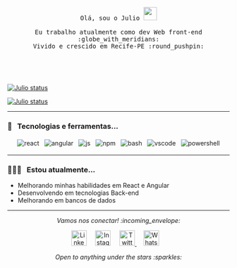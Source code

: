 <!-- The Hello World gif -->

<p align="center">  
  <!-- The Opening Phrases -->
  
  <samp>
    Olá, sou o Julio <img src="https://raw.githubusercontent.com/Quadrified/Quadrified/master/assets/wave.gif" width="30px" />
    <br><br>
    Eu trabalho atualmente como dev Web front-end :globe_with_meridians:
    <br />
    Vivido e crescido em Recife-PE :round_pushpin:
    <br><br>
    
  </samp>
</p>

<br><br>

<!-- GitHub Statistics -->

<a href="https://github.com/julio-lemos/julio-lemos">
  <img align="center" src="https://github-readme-stats.anuraghazra1.vercel.app/api/top-langs/?username=julio-lemos&layout=compact&theme=tokyonight" alt="Julio status" />
</a>

 <p>                                                                                </p>

<a href="https://github.com/julio-lemos/julio-lemos">
  <img align="center" src="https://github-readme-stats.anuraghazra1.vercel.app/api?username=julio-lemos&show_icons=true&include_all_commits=true&theme=tokyonight" alt="Julio status" /> 
</a>


************

### 🔧 &nbsp; Tecnologias e ferramentas...
<p align="center">

  <!-- For more icons like these follow : https://github.com/MikeCodesDotNET/ColoredBadges -->

  <img src="https://github.com/Quadrified/Quadrified/blob/master/assets/svg/dev/frameworks/react.svg" alt="react" style="vertical-align:top; margin:4px">
  <img src="https://github.com/Quadrified/Quadrified/blob/master/assets/svg/dev/frameworks/%20angular.svg" alt="angular" style="vertical-align:top; margin:4px">
  <img src="https://github.com/Quadrified/Quadrified/blob/master/assets/svg/dev/languages/js.svg" alt="js" style="vertical-align:top; margin:4px">
  <img src="https://github.com/Quadrified/Quadrified/blob/master/assets/svg/dev/services/npm.svg" alt="npm" style="vertical-align:top; margin:4px">
  <img src="https://github.com/Quadrified/Quadrified/blob/master/assets/svg/dev/tools/bash.svg" alt="bash" style="vertical-align:top; margin:4px">
  <img src="https://github.com/Quadrified/Quadrified/blob/master/assets/svg/dev/tools/visualstudio_code.svg" alt="vscode" style="vertical-align:top; margin:4px">
  <img src="https://github.com/Quadrified/Quadrified/blob/master/assets/svg/dev/tools/powershell.svg" alt="powershell" style="vertical-align:top; margin:4px">

</p>

----

### 👨🏻‍💻 &nbsp; Estou atualmente...

  - Melhorando minhas habilidades em React e Angular
  - Desenvolvendo em tecnologias Back-end
  - Melhorando em bancos de dados
  
----

<!-- Social Media Links -->

<p align="center"> 
  <i> Vamos nos conectar! :incoming_envelope: </i>
</p>

<p align="center">
  <a href="https://www.linkedin.com/in/julio-lemos96/"><img src="https://github.com/Quadrified/Quadrified/blob/master/assets/social_media_svgs/linkedin-round.svg" width="35px" alt="LinkedIn"></a> &nbsp; &nbsp;
  <a href="https://instagram.com/j.uliu"><img src="https://github.com/Quadrified/Quadrified/blob/master/assets/social_media_svgs/instagram-round.svg" width="35px" alt="Instagram"></a> &nbsp; &nbsp;
  <a href="https://twitter.com/juliuiu"><img src="https://github.com/Quadrified/Quadrified/blob/master/assets/social_media_svgs/twitter-round.svg" width="35px" alt="Twitter">     </a> &nbsp; &nbsp;
  <a href="https://api.whatsapp.com/send?phone=+5581981472854"><img src="https://github.com/Quadrified/Quadrified/blob/master/assets/social_media_svgs/whatsapp-round.svg" width="35px" alt="Whatsapp"></a> &nbsp; &nbsp;
 
</p>

<p align="center">
  <i> Open to anything under the stars :sparkles: </i>
</p>

<br>

<!---->
<!---->


